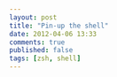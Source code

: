 ```yaml
---
layout: post
title: "Pin-up the shell"
date: 2012-04-06 13:33
comments: true
published: false
tags: [zsh, shell]
---
```

